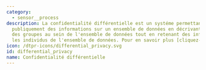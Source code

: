 ```yaml
---
category: 
  - sensor__process
description: La confidentialité différentielle est un systéme permettant de partager
  publiquement des informations sur un ensemble de données en décrivant les caractéristiques
  des groupes au sein de l'ensemble de données tout en retenant des informations sur
  les individus de l'ensemble de données. Pour en savoir plus [cliquez-ici](https://fr.wikipedia.org/wiki/Confidentialité_différentielle).
icon: /dtpr-icons/differential_privacy.svg
id: differential_privacy
name: Confidentialité différentielle
---
```

